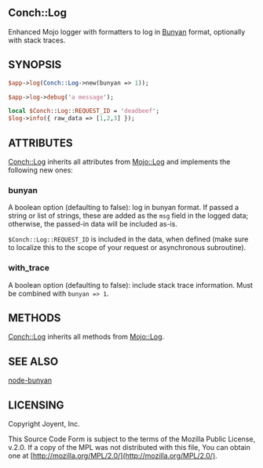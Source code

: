 ## Conch::Log

Enhanced Mojo logger with formatters to log in
[Bunyan](https://github.com/trentm/node-bunyan) format, optionally with stack traces.

## SYNOPSIS

```perl
$app->log(Conch::Log->new(bunyan => 1));

$app->log->debug('a message');

local $Conch::Log::REQUEST_ID = 'deadbeef';
$log->info({ raw_data => [1,2,3] });
```

## ATTRIBUTES

[Conch::Log](../modules/Conch%3A%3ALog) inherits all attributes from [Mojo::Log](https://metacpan.org/pod/Mojo%3A%3ALog) and implements the
following new ones:

### bunyan

A boolean option (defaulting to false): log in bunyan format. If passed a string or list of
strings, these are added as the `msg` field in the logged data; otherwise, the passed-in data
will be included as-is.

`$Conch::Log::REQUEST_ID` is included in the data, when defined (make sure to localize this to
the scope of your request or asynchronous subroutine).

### with\_trace

A boolean option (defaulting to false): include stack trace information. Must be combined with
`bunyan => 1`.

## METHODS

[Conch::Log](../modules/Conch%3A%3ALog) inherits all methods from [Mojo::Log](https://metacpan.org/pod/Mojo%3A%3ALog).

## SEE ALSO

[node-bunyan](https://github.com/trentm/node-bunyan/)

## LICENSING

Copyright Joyent, Inc.

This Source Code Form is subject to the terms of the Mozilla Public License,
v.2.0. If a copy of the MPL was not distributed with this file, You can obtain
one at [http://mozilla.org/MPL/2.0/](http://mozilla.org/MPL/2.0/).
